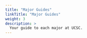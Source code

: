 ```yaml
---
title: "Major Guides"
linkTitle: "Major Guides"
weight: 3
description: >
  Your guide to each major at UCSC.
---
```

